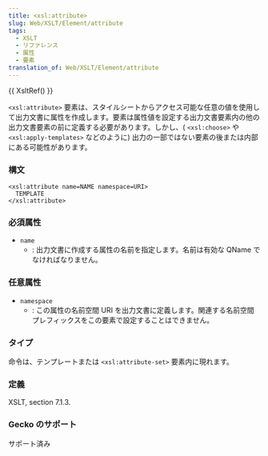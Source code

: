 ```yaml
---
title: <xsl:attribute>
slug: Web/XSLT/Element/attribute
tags:
  - XSLT
  - リファレンス
  - 属性
  - 要素
translation_of: Web/XSLT/Element/attribute
---
```

{{ XsltRef() }}

`<xsl:attribute>` 要素は、スタイルシートからアクセス可能な任意の値を使用して出力文書に属性を作成します。要素は属性値を設定する出力文書要素内の他の出力文書要素の前に定義する必要があります。しかし、( `<xsl:choose>` や `<xsl:apply-templates>` などのように) 出力の一部ではない要素の後または内部にある可能性があります。

### 構文

```
<xsl:attribute name=NAME namespace=URI>
  TEMPLATE
</xsl:attribute>
```

### 必須属性

- `name`
  - : 出力文書に作成する属性の名前を指定します。名前は有効な QName でなければなりません。

### 任意属性

- `namespace`
  - : この属性の名前空間 URI を出力文書に定義します。関連する名前空間プレフィックスをこの要素で設定することはできません。

### タイプ

命令は、テンプレートまたは `<xsl:attribute-set>` 要素内に現れます。

### 定義

XSLT, section 7.1.3.

### Gecko のサポート

サポート済み
